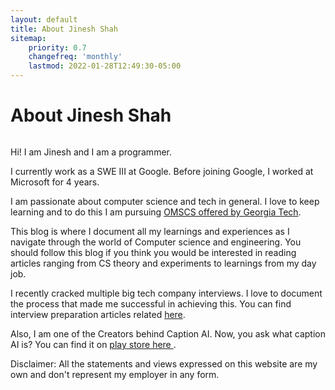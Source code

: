 ```yaml
---
layout: default
title: About Jinesh Shah
sitemap:
    priority: 0.7
    changefreq: 'monthly'
    lastmod: 2022-01-28T12:49:30-05:00
---
```


<div class="post">
    <h1 class="pageTitle">About Jinesh Shah</h1>
    <img src="{{ '/assets/img/Jinesh_Rainer.jpeg' }}" alt="">
    <p class="intro">Hi! I am Jinesh and I am a programmer.</p>
    <p>I currently work as a SWE III at Google. Before joining Google, I worked at Microsoft for 4 years. </p>

<p>I am passionate about computer science and tech in general. I love to keep learning and to do this I am pursuing <a href= "https://omscs.gatech.edu/">OMSCS offered by Georgia Tech</a>.</p> 

<p>This blog is where I document all my learnings and experiences as I navigate through the world of Computer science and engineering. You should follow this blog if you think you would be interested in reading articles ranging from CS theory and experiments to learnings from my day job.</p>

<p>I recently cracked multiple big tech company interviews. I love to document the process that made me successful in achieving this. You can find interview preparation articles related <a href= "https://jinesh.codes/interview/">here</a>.</p>

<p>Also, I am one of the Creators behind Caption AI. Now, you ask what caption AI is? You can find it on <a href= "https://play.google.com/store/apps/details?id=caption.ai"> play store here </a>. </p>

<p> Disclaimer: All the statements and views expressed on this website are my own and don't represent my employer in any form.<p>
<div>
    <!-- <h2>Features</h2>
    <ul>
        <li>Built with SASS + GULP + BROWSERSYNC + AUTOPREFIXER</li>
        <li>SVG Social Icons from <a href="https://customizr.net/icons/">Customizr</a></li>
        <li><a href="https://responsive-nav.com/">Responsive Nav Menu</a></li>
        <li><a href="https://github.com/snaptortoise/jekyll-rss-feeds">XML Feed for RSS Readers</a></li>
        <li>Contact Form via <a href="https://formspree.io/">Formspree</a></li>
      <li>5 Post Loop with excerpt on Home Page</li>
        <li>Previous / Next Post Navigation</li>
      <li>Estimated Reading Time for posts</li>
        <li><a href="https://github.com/adobe-webplatform/dropcap.js">Drop Cap</a> on posts</li>
        <li><a href="https://typecast.com/blog/a-more-modern-scale-for-web-typography">A Better Type Scale</a></li>
    </ul> -->
</div>
